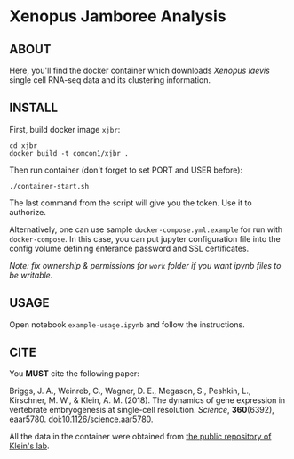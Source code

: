 # Xenopus Jamboree Analysis

## ABOUT

Here, you'll find the docker container which downloads *Xenopus laevis* single cell RNA-seq data and its clustering information.

## INSTALL

First, build docker image `xjbr`:

    cd xjbr
    docker build -t comcon1/xjbr .

Then run container (don't forget to set PORT and USER before):

    ./container-start.sh

The last command from the script will give you the token. Use it to authorize.

Alternatively, one can use sample `docker-compose.yml.example` for run with `docker-compose`. In this case, you can put jupyter configuration file into the config volume defining enterance password and SSL certificates.

*Note: fix ownership & permissions for `work` folder if you want ipynb files to be writable.*

## USAGE

Open notebook `example-usage.ipynb` and follow the instructions. 

## CITE

You **MUST** cite the following paper:

Briggs, J. A., Weinreb, C., Wagner, D. E., Megason, S., Peshkin, L., Kirschner, M. W., & Klein, A. M. (2018). The dynamics of gene expression in vertebrate embryogenesis at single-cell resolution. *Science*, **360**(6392), eaar5780. doi:[10.1126/science.aar5780](https://doi.org/10.1126/science.aar5780).
 

All the data in the container were obtained from [the public repository of Klein's lab](https://kleintools.hms.harvard.edu/tools/currentDatasetsList_xenopus_v2.html).

